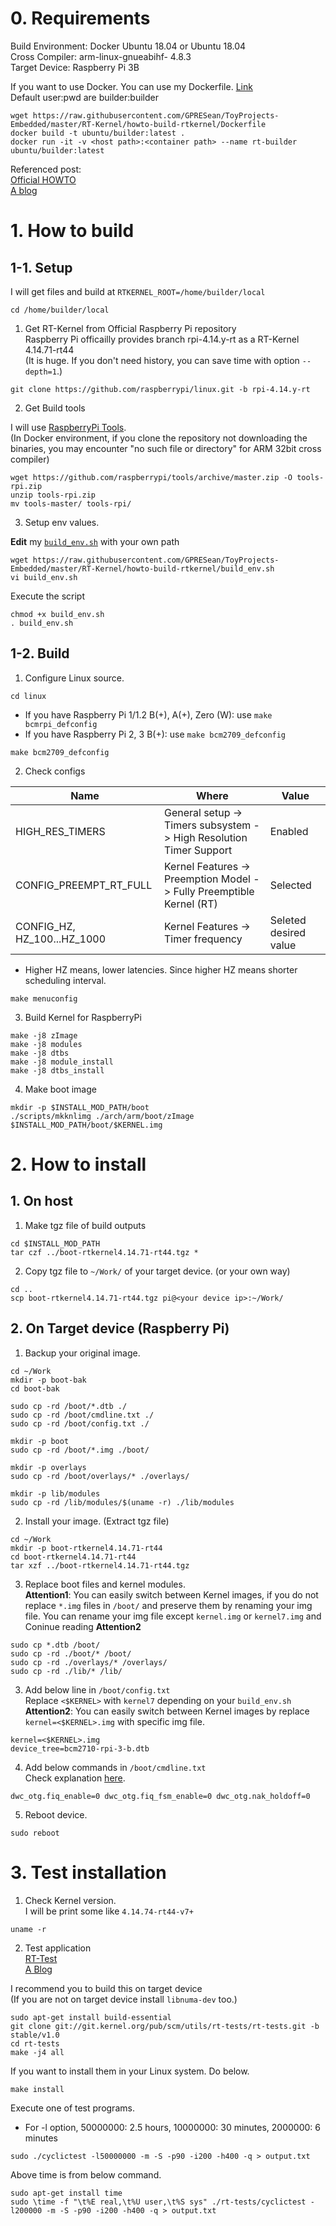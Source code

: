 
# 0. Requirements
Build Environment: Docker Ubuntu 18.04 or Ubuntu 18.04  
Cross Compiler: arm-linux-gnueabihf- 4.8.3  
Target Device: Raspberry Pi 3B  

If you want to use Docker. You can use my Dockerfile. [Link](https://github.com/GPRESean/ToyProjects-Embedded/blob/master/RT-Kernel/howto-build-rtkernel/Dockerfile)  
Default user:pwd are builder:builder
```
wget https://raw.githubusercontent.com/GPRESean/ToyProjects-Embedded/master/RT-Kernel/howto-build-rtkernel/Dockerfile
docker build -t ubuntu/builder:latest .
docker run -it -v <host path>:<container path> --name rt-builder ubuntu/builder:latest
```

Referenced post:  
[Official HOWTO](https://wiki.linuxfoundation.org/realtime/documentation/howto/applications/preemptrt_setup)  
[A blog](https://lemariva.com/blog/2018/07/raspberry-pi-xenomai-patching-tutorial-for-kernel-4-14-y)

# 1. How to build

## 1-1. Setup

I will get files and build at `RTKERNEL_ROOT=/home/builder/local`
```
cd /home/builder/local
```

1. Get RT-Kernel from Official Raspberry Pi repository  
Raspberry Pi officailly provides branch rpi-4.14.y-rt as a RT-Kernel 4.14.71-rt44  
(It is huge. If you don't need history, you can save time with option `--depth=1`.)
```
git clone https://github.com/raspberrypi/linux.git -b rpi-4.14.y-rt
```

2. Get Build tools

I will use [RaspberryPi Tools](https://github.com/raspberrypi/tools).  
(In Docker environment, if you clone the repository not downloading the binaries, you may encounter "no such file or directory" for ARM 32bit cross compiler)
```
wget https://github.com/raspberrypi/tools/archive/master.zip -O tools-rpi.zip
unzip tools-rpi.zip
mv tools-master/ tools-rpi/
```

3. Setup env values.

**Edit** my [`build_env.sh`](https://github.com/GPRESean/ToyProjects-Embedded/blob/master/RT-Kernel/howto-build-rtkernel/build_env.sh) with your own path
```
wget https://raw.githubusercontent.com/GPRESean/ToyProjects-Embedded/master/RT-Kernel/howto-build-rtkernel/build_env.sh
vi build_env.sh
```

Execute the script
```
chmod +x build_env.sh
. build_env.sh
```

## 1-2. Build

1. Configure Linux source.
```
cd linux
```

* If you have Raspberry Pi 1/1.2 B(+), A(+), Zero (W): use `make bcmrpi_defconfig`  
* If you have Raspberry Pi 2, 3 B(+): use `make bcm2709_defconfig`  
```
make bcm2709_defconfig
```

2. Check configs  

| Name                        | Where  | Value  |
| --------------------------- | ------ | ------ |
| HIGH_RES_TIMERS             | General setup -> Timers subsystem -> High Resolution Timer Support | Enabled |
| CONFIG_PREEMPT_RT_FULL      | Kernel Features -> Preemption Model -> Fully Preemptible Kernel (RT) | Selected |
| CONFIG_HZ, HZ_100...HZ_1000 | Kernel Features -> Timer frequency | Seleted desired value |  

* Higher HZ means, lower latencies. Since higher HZ means shorter scheduling interval.
```
make menuconfig
```

3. Build Kernel for RaspberryPi
```
make -j8 zImage
make -j8 modules
make -j8 dtbs
make -j8 module_install
make -j8 dtbs_install
```

4. Make boot image
```
mkdir -p $INSTALL_MOD_PATH/boot
./scripts/mkknlimg ./arch/arm/boot/zImage $INSTALL_MOD_PATH/boot/$KERNEL.img
```

# 2. How to install

## 1. On host

1. Make tgz file of build outputs
```
cd $INSTALL_MOD_PATH
tar czf ../boot-rtkernel4.14.71-rt44.tgz *
```

2. Copy tgz file to `~/Work/` of your target device. (or your own way)
```
cd ..
scp boot-rtkernel4.14.71-rt44.tgz pi@<your device ip>:~/Work/
```

## 2. On Target device (Raspberry Pi)

1. Backup your original image.
```
cd ~/Work
mkdir -p boot-bak
cd boot-bak

sudo cp -rd /boot/*.dtb ./
sudo cp -rd /boot/cmdline.txt ./
sudo cp -rd /boot/config.txt ./

mkdir -p boot
sudo cp -rd /boot/*.img ./boot/

mkdir -p overlays
sudo cp -rd /boot/overlays/* ./overlays/

mkdir -p lib/modules
sudo cp -rd /lib/modules/$(uname -r) ./lib/modules
```

2. Install your image. (Extract tgz file)
```
cd ~/Work
mkdir -p boot-rtkernel4.14.71-rt44
cd boot-rtkernel4.14.71-rt44
tar xzf ../boot-rtkernel4.14.71-rt44.tgz
```

3. Replace boot files and kernel modules.  
**Attention1**: You can easily switch between Kernel images, if you do not replace `*.img` files in `/boot/` and preserve them by renaming your img file. You can rename your img file except `kernel.img` or `kernel7.img` and Coninue reading **Attention2**  
```
sudo cp *.dtb /boot/
sudo cp -rd ./boot/* /boot/
sudo cp -rd ./overlays/* /overlays/
sudo cp -rd ./lib/* /lib/
```

3. Add below line in `/boot/config.txt`  
Replace `<$KERNEL>` with `kernel7` depending on your `build_env.sh`  
**Attention2**: You can easily switch between Kernel images by replace `kernel=<$KERNEL>.img` with specific img file.
```
kernel=<$KERNEL>.img
device_tree=bcm2710-rpi-3-b.dtb
```

4. Add below commands in `/boot/cmdline.txt`  
Check explanation [here](https://raspberrypi.stackexchange.com/questions/4090/how-can-dwc-otg-speed-1-be-made-to-work).
```
dwc_otg.fiq_enable=0 dwc_otg.fiq_fsm_enable=0 dwc_otg.nak_holdoff=0
```

5. Reboot device.  
```
sudo reboot
```

# 3. Test installation

1. Check Kernel version.  
I will be print some like `4.14.74-rt44-v7+`
```
uname -r
```

2. Test application  
[RT-Test](https://wiki.linuxfoundation.org/realtime/documentation/howto/tools/rt-tests)  
[A Blog](https://lemariva.com/blog/2018/02/raspberry-pi-rt-preempt-vs-standard-kernel-4-14-y)  

I recommend you to build this on target device  
(If you are not on target device install `libnuma-dev` too.)
```
sudo apt-get install build-essential
git clone git://git.kernel.org/pub/scm/utils/rt-tests/rt-tests.git -b stable/v1.0
cd rt-tests
make -j4 all
```

If you want to install them in your Linux system. Do below.
```
make install
```

Execute one of test programs.  
* For -l option, 50000000: 2.5 hours, 10000000: 30 minutes, 2000000: 6 minutes
```
sudo ./cyclictest -l50000000 -m -S -p90 -i200 -h400 -q > output.txt
```

Above time is from below command.
```
sudo apt-get install time
sudo \time -f "\t%E real,\t%U user,\t%S sys" ./rt-tests/cyclictest -l200000 -m -S -p90 -i200 -h400 -q > output.txt
```
